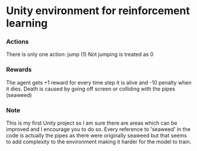 # Unity environment for reinforcement learning

### Actions
There is only one action: jump (1)
Not jumping is treated as 0

### Rewards
The agent gets +1 reward for every time step it is alive and -10 penalty when it dies.
Death is caused by going off screen or colliding with the pipes (seaweed)

### Note
This is my first Unity project so I am sure there are areas which can be improved and I encourage you to do so.
Every reference to 'seaweed' in the code is actually the pipes as there were originally seaweed but that seems to add complexity to the environment making it harder for the model to train.